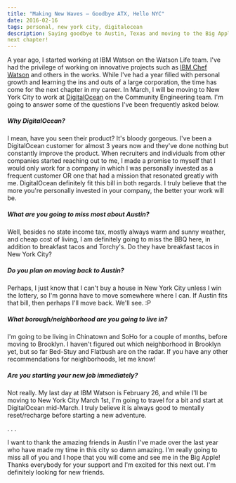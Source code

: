 ```yaml
---
title: "Making New Waves – Goodbye ATX, Hello NYC"
date: 2016-02-16
tags: personal, new york city, digitalocean
description: Saying goodbye to Austin, Texas and moving to the Big Apple for the
next chapter!
---
```


A year ago, I started working at IBM Watson on the Watson Life team. I've had the privilege of working on innovative projects such as [IBM Chef Watson](http://ibmchefwatson.com) and others in the works. While I've had a year filled with personal growth and learning the ins and outs of a large corporation, the time has come for the next chapter in my career. In March, I will be moving to New York City to work at [DigitalOcean](http://digitalocean.com) on the Community Engineering team. I'm going to answer some of the questions I've been frequently asked below.

##### Why DigitalOcean?  

I mean, have you seen their product? It's bloody gorgeous. I've been a DigitalOcean customer for almost 3 years now and they've done nothing but constantly improve the product. When recruiters and individuals from other companies started reaching out to me, I made a promise to myself that I would only work for a company in which I was personally invested as a frequent customer OR one that had a mission that resonated greatly with me. DigitalOcean definitely fit this bill in both regards. I truly believe that the more you're personally invested in your company, the better your work will be.

##### What are you going to miss most about Austin?  

Well, besides no state income tax, mostly always warm and sunny weather, and cheap cost of living, I am definitely going to miss the BBQ here, in addition to breakfast tacos and Torchy's. Do they have breakfast tacos in New York City?

##### Do you plan on moving back to Austin?  

Perhaps, I just know that I can't buy a house in New York City unless I win the lottery, so I'm gonna have to move somewhere where I can. If Austin fits that bill, then perhaps I'll move back. We'll see. :P

##### What borough/neighborhood are you going to live in?  
I'm going to be living in Chinatown and SoHo for a couple of months, before moving to Brooklyn. I haven't figured out which neighborhood in Brooklyn yet, but so far Bed-Stuy and Flatbush are on the radar. If you have any other recommendations for neighborhoods, let me know!

##### Are you starting your new job immediately?  
Not really. My last day at IBM Watson is February 26, and while I'll be moving to New York City March 1st, I'm going to travel for a bit and start at DigitalOcean mid-March. I truly believe it is always good to mentally reset/recharge before starting a new adventure.

. . .

I want to thank the amazing friends in Austin I've made over the last year who have made my time in this city so damn amazing. I'm
really going to miss all of you and I hope that you will come and see me in the Big Apple! Thanks everybody for your support and I'm excited for this next out. I'm definitely looking for new friends. 
